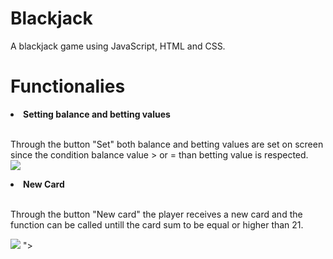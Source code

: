# Blackjack
A blackjack game using JavaScript, HTML and CSS.

# Functionalies
<li><b>Setting balance and betting values</b></li> <br>
<p> Through the button "Set" both balance and betting values are set on screen since the condition balance value > or = than betting value is respected. <br> 

<img src="https://user-images.githubusercontent.com/83513431/158445778-efb5f3a2-60bb-4fda-8b0e-d42d1e34a728.png">

<li><b>New Card</b></li> <br>
<p> Through the button "New card" the player receives a new card and the function can be called untill the card sum to be equal or higher than 21. </p>

<img src="https://user-images.githubusercontent.com/83513431/158446508-e410ffb1-72c7-461b-a077-626c4b64d764.png">
">
